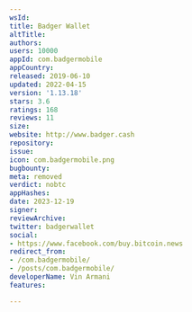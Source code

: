 ```yaml
---
wsId: 
title: Badger Wallet
altTitle: 
authors: 
users: 10000
appId: com.badgermobile
appCountry: 
released: 2019-06-10
updated: 2022-04-15
version: '1.13.18'
stars: 3.6
ratings: 168
reviews: 11
size: 
website: http://www.badger.cash
repository: 
issue: 
icon: com.badgermobile.png
bugbounty: 
meta: removed
verdict: nobtc
appHashes: 
date: 2023-12-19
signer: 
reviewArchive: 
twitter: badgerwallet
social:
- https://www.facebook.com/buy.bitcoin.news
redirect_from:
- /com.badgermobile/
- /posts/com.badgermobile/
developerName: Vin Armani
features: 

---
```


